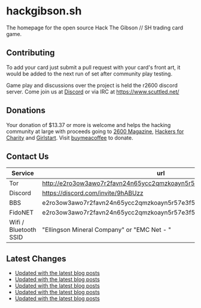 # hackgibson.sh
The homepage for the open source Hack The Gibson // SH trading card game.


## Contributing

To add your card just submit a pull request with your card's front art, it would be added to the next run of set after community play testing.

Game play and discussions over the project is held the r2600 discord server. Come join us at [Discord](https://discord.com/invite/9hABUzz) or via IRC at https://www.scuttled.net/


## Donations

Your donation of $13.37 or more is welcome and helps the hacking community at large with proceeds going to [2600 Magazine](https://2600.com/), [Hackers for Charity](https://hackersforcharity.org) and [Girlstart](https://girlstart.org).  Visit [buymeacoffee](https://www.buymeacoffee.com/hackgibson.sh) to donate.


## Contact Us

Service | url
-|-
Tor | http://e2ro3ow3awo7r2favn24n65ycc2qmzkoayn5r57e3f56nvjwdcgg32ad.onion
Discord | https://discord.com/invite/9hABUzz
BBS | e2ro3ow3awo7r2favn24n65ycc2qmzkoayn5r57e3f56nvjwdcgg32ad.onion:23
FidoNET | e2ro3ow3awo7r2favn24n65ycc2qmzkoayn5r57e3f56nvjwdcgg32ad.onion:24554
Wifi / Bluetooth SSID | "Ellingson Mineral Company" or "EMC Net - <fidonet address>"

## Latest Changes
<!-- BLOG-POST-LIST:START -->
- [Updated with the latest blog posts](https://github.com/DFW2600/hackgibson.sh/commit/a522c4ce02e5ac3d5a38f301fdf405fea4e151bb)
- [Updated with the latest blog posts](https://github.com/DFW2600/hackgibson.sh/commit/3356a394a14ab2b9821df8546b1738922e8da90b)
- [Updated with the latest blog posts](https://github.com/DFW2600/hackgibson.sh/commit/65aac187f5a4a96c840c7b5f6122931fd6ae9f9d)
- [Updated with the latest blog posts](https://github.com/DFW2600/hackgibson.sh/commit/23cbf1d718bc014a9f1a8b1c961b511d7718cfff)
- [Updated with the latest blog posts](https://github.com/DFW2600/hackgibson.sh/commit/94f7adb4c195d4ae0ee8c499f37810295ab3d5e9)
<!-- BLOG-POST-LIST:END -->
